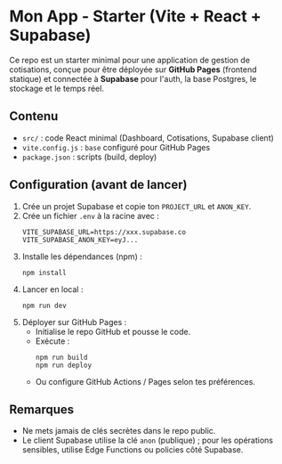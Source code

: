 # Mon App - Starter (Vite + React + Supabase)

Ce repo est un starter minimal pour une application de gestion de cotisations,
conçue pour être déployée sur **GitHub Pages** (frontend statique) et connectée à **Supabase**
pour l'auth, la base Postgres, le stockage et le temps réel.

## Contenu
- `src/` : code React minimal (Dashboard, Cotisations, Supabase client)
- `vite.config.js` : `base` configuré pour GitHub Pages
- `package.json` : scripts (build, deploy)

## Configuration (avant de lancer)
1. Crée un projet Supabase et copie ton `PROJECT_URL` et `ANON_KEY`.
2. Crée un fichier `.env` à la racine avec :
   ```
   VITE_SUPABASE_URL=https://xxx.supabase.co
   VITE_SUPABASE_ANON_KEY=eyJ...
   ```
3. Installe les dépendances (npm) :
   ```
   npm install
   ```
4. Lancer en local :
   ```
   npm run dev
   ```
5. Déployer sur GitHub Pages :
   - Initialise le repo GitHub et pousse le code.
   - Exécute :
     ```
     npm run build
     npm run deploy
     ```
   - Ou configure GitHub Actions / Pages selon tes préférences.

## Remarques
- Ne mets jamais de clés secrètes dans le repo public.
- Le client Supabase utilise la clé `anon` (publique) ; pour les opérations sensibles, utilise Edge Functions ou policies côté Supabase.
